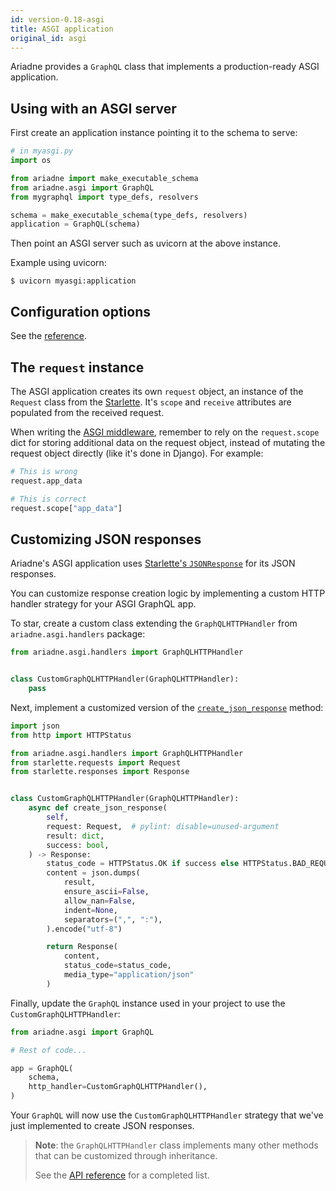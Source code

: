 ```yaml
---
id: version-0.18-asgi
title: ASGI application
original_id: asgi
---
```


Ariadne provides a `GraphQL` class that implements a production-ready ASGI application.


## Using with an ASGI server

First create an application instance pointing it to the schema to serve:

```python
# in myasgi.py
import os

from ariadne import make_executable_schema
from ariadne.asgi import GraphQL
from mygraphql import type_defs, resolvers

schema = make_executable_schema(type_defs, resolvers)
application = GraphQL(schema)
```

Then point an ASGI server such as uvicorn at the above instance.

Example using uvicorn:

```console
$ uvicorn myasgi:application
```


## Configuration options

See the [reference](asgi-reference.md#constructor).


## The `request` instance

The ASGI application creates its own `request` object, an instance of the `Request` class from the [Starlette](https://github.com/encode/starlette/blob/0.36.1/starlette/requests.py#L199). It's `scope` and `receive` attributes are populated from the received request.

When writing the [ASGI middleware](https://asgi.readthedocs.io/en/latest/specs/main.html#middleware), remember to rely on the `request.scope` dict for storing additional data on the request object, instead of mutating the request object directly (like it's done in Django). For example:

```python
# This is wrong
request.app_data

# This is correct
request.scope["app_data"]
```


## Customizing JSON responses

Ariadne's ASGI application uses [Starlette's `JSONResponse`](https://github.com/encode/starlette/blob/0.36.1/starlette/responses.py#L169) for its JSON responses.

You can customize response creation logic by implementing a custom HTTP handler strategy for your ASGI GraphQL app.

To star, create a custom class extending the `GraphQLHTTPHandler` from `ariadne.asgi.handlers` package:

```python
from ariadne.asgi.handlers import GraphQLHTTPHandler


class CustomGraphQLHTTPHandler(GraphQLHTTPHandler):
    pass
```

Next, implement a customized version of the [`create_json_response`](./asgi-handlers-reference.md#create_json_response) method:

```python
import json
from http import HTTPStatus

from ariadne.asgi.handlers import GraphQLHTTPHandler
from starlette.requests import Request
from starlette.responses import Response


class CustomGraphQLHTTPHandler(GraphQLHTTPHandler):
    async def create_json_response(
        self,
        request: Request,  # pylint: disable=unused-argument
        result: dict,
        success: bool,
    ) -> Response:
        status_code = HTTPStatus.OK if success else HTTPStatus.BAD_REQUEST
        content = json.dumps(
            result,
            ensure_ascii=False,
            allow_nan=False,
            indent=None,
            separators=(",", ":"),
        ).encode("utf-8")

        return Response(
            content,
            status_code=status_code,
            media_type="application/json"
        )
```

Finally, update the `GraphQL` instance used in your project to use the `CustomGraphQLHTTPHandler`:

```python
from ariadne.asgi import GraphQL

# Rest of code...

app = GraphQL(
    schema,
    http_handler=CustomGraphQLHTTPHandler(),
)
```

Your `GraphQL` will now use the `CustomGraphQLHTTPHandler` strategy that we've just implemented to create JSON responses.

> **Note**: the `GraphQLHTTPHandler` class implements many other methods that can be customized through inheritance.
>
> See the [API reference](./asgi-handlers-reference.md#graphqlhttphandler) for a completed list.
